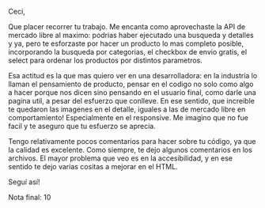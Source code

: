 Ceci, 

Que placer recorrer tu trabajo. Me encanta como aprovechaste la API de mercado libre al maximo: podrias haber ejecutado una busqueda y detalles y ya, pero te esforzaste por hacer un producto lo mas completo posible, incorporando la busqueda por categorias, el checkbox de envio gratis, el select para ordenar los productos por distintos parametros. 

Esa actitud es la que mas quiero ver en una desarrolladora: en la industria lo llaman el pensamiento de producto, pensar en el codigo no solo como algo a hacer porque nos dicen sino pensando en el usuario final, como darle una pagina util, a pesar del esfuerzo que conlleve. En ese sentido, que increible te quedaron las imagenes en el detalle, iguales a las de mercado libre en comportamiento! Especialmente en el responsive. Me imagino que no fue facil y te aseguro que tu esfuerzo se aprecia. 

Tengo relativamente pocos comentarios para hacer sobre tu código, ya que la calidad es excelente. Como siempre, te dejo algunos comentarios en los archivos. El mayor problema que veo es en la accesibilidad, y en ese sentido te dejo varias cositas a mejorar en el HTML. 

Seguí así!

Nota final: 10
